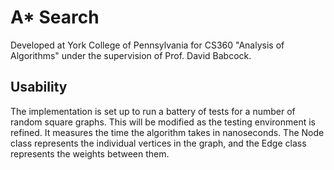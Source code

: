 # A* Search

Developed at York College of Pennsylvania for CS360 "Analysis of Algorithms" under the supervision of Prof. David Babcock. 

## Usability

The implementation is set up to run a battery of tests for a number of random square graphs. This will be modified as the testing environment is refined. It measures the time the algorithm takes in nanoseconds. The Node class represents the individual vertices in the graph, and the Edge class represents the weights between them.

